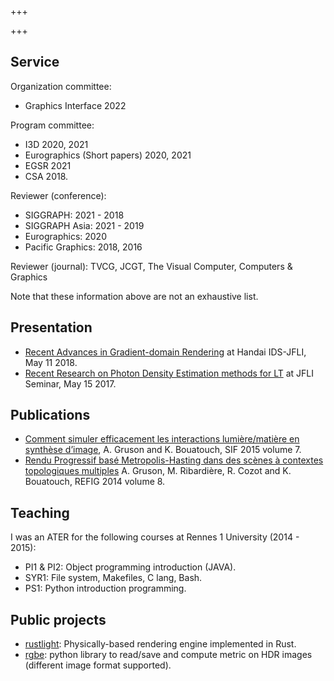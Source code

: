 +++

+++

## Service

Organization committee:
- Graphics Interface 2022

Program committee:  
- I3D 2020, 2021
- Eurographics (Short papers) 2020, 2021
- EGSR 2021
- CSA 2018.

Reviewer (conference):
- SIGGRAPH: 2021 - 2018
- SIGGRAPH Asia: 2021 - 2019
- Eurographics: 2020
- Pacific Graphics: 2018, 2016

Reviewer (journal): TVCG, JCGT, The Visual Computer, Computers & Graphics

Note that these information above are not an exhaustive list.

## Presentation
* [Recent Advances in Gradient-domain Rendering](https://profs.etsmtl.ca/agruson/DATA/JFLI_Handai_gradient.pptx) at Handai IDS-JFLI, May 11 2018.
* [Recent Research on Photon Density Estimation methods for LT](https://profs.etsmtl.ca/agruson/DATA/JFLI_mcmc.pptx) at JFLI Seminar, May 15 2017.

## Publications
* [Comment simuler efficacement les interactions lumière/matière en synthèse d’image](http://www.societe-informatique-de-france.fr/wp-content/uploads/2015/12/1024-no7-Gruson-Bouatouch.pdf), A. Gruson and K. Bouatouch, SIF 2015 volume 7.
* [Rendu Progressif basé Metropolis-Hasting dans des scènes à contextes topologiques multiples](https://www.irit.fr/REFIG/index.php/refig/article/view/205) A. Gruson, M. Ribardière, R. Cozot and K. Bouatouch, REFIG 2014 volume 8.

## Teaching
I was an ATER for the following courses at Rennes 1 University (2014 - 2015):
* PI1 &amp; PI2: Object programming introduction (JAVA).
* SYR1: File system, Makefiles, C lang, Bash.
* PS1: Python introduction programming.

## Public projects
* [rustlight](https://github.com/beltegeuse/rustlight): Physically-based rendering engine implemented in Rust.
* [rgbe](https://github.com/beltegeuse/rgbe): python library to read/save and compute metric on HDR images (different image format supported).